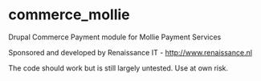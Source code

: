 commerce_mollie
===============

Drupal Commerce Payment module for Mollie Payment Services

Sponsored and developed by Renaissance IT - http://www.renaissance.nl

The code should work but is still largely untested. Use at own risk.
